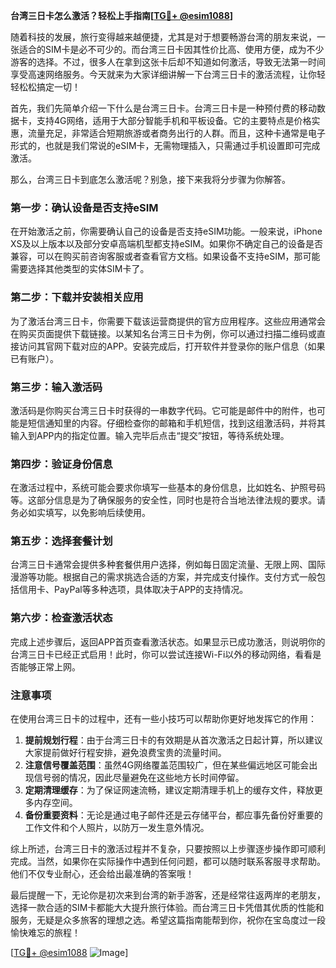 **台湾三日卡怎么激活？轻松上手指南[[TG💪+ @esim1088](https://t.me/s/esim1088)]**

随着科技的发展，旅行变得越来越便捷，尤其是对于想要畅游台湾的朋友来说，一张适合的SIM卡是必不可少的。而台湾三日卡因其性价比高、使用方便，成为不少游客的选择。不过，很多人在拿到这张卡后却不知道如何激活，导致无法第一时间享受高速网络服务。今天就来为大家详细讲解一下台湾三日卡的激活流程，让你轻轻松松搞定一切！

首先，我们先简单介绍一下什么是台湾三日卡。台湾三日卡是一种预付费的移动数据卡，支持4G网络，适用于大部分智能手机和平板设备。它的主要特点是价格实惠，流量充足，非常适合短期旅游或者商务出行的人群。而且，这种卡通常是电子形式的，也就是我们常说的eSIM卡，无需物理插入，只需通过手机设置即可完成激活。

那么，台湾三日卡到底怎么激活呢？别急，接下来我将分步骤为你解答。

### **第一步：确认设备是否支持eSIM**
在开始激活之前，你需要确认自己的设备是否支持eSIM功能。一般来说，iPhone XS及以上版本以及部分安卓高端机型都支持eSIM。如果你不确定自己的设备是否兼容，可以在购买前咨询客服或者查看官方文档。如果设备不支持eSIM，那可能需要选择其他类型的实体SIM卡了。

### **第二步：下载并安装相关应用**
为了激活台湾三日卡，你需要下载该运营商提供的官方应用程序。这些应用通常会在购买页面提供下载链接。以某知名台湾三日卡为例，你可以通过扫描二维码或直接访问其官网下载对应的APP。安装完成后，打开软件并登录你的账户信息（如果已有账户）。

### **第三步：输入激活码**
激活码是你购买台湾三日卡时获得的一串数字代码。它可能是邮件中的附件，也可能是短信通知里的内容。仔细检查你的邮箱和手机短信，找到这组激活码，并将其输入到APP内的指定位置。输入完毕后点击“提交”按钮，等待系统处理。

### **第四步：验证身份信息**
在激活过程中，系统可能会要求你填写一些基本的身份信息，比如姓名、护照号码等。这部分信息是为了确保服务的安全性，同时也是符合当地法律法规的要求。请务必如实填写，以免影响后续使用。

### **第五步：选择套餐计划**
台湾三日卡通常会提供多种套餐供用户选择，例如每日固定流量、无限上网、国际漫游等功能。根据自己的需求挑选合适的方案，并完成支付操作。支付方式一般包括信用卡、PayPal等多种选项，具体取决于APP的支持情况。

### **第六步：检查激活状态**
完成上述步骤后，返回APP首页查看激活状态。如果显示已成功激活，则说明你的台湾三日卡已经正式启用！此时，你可以尝试连接Wi-Fi以外的移动网络，看看是否能够正常上网。

### **注意事项**
在使用台湾三日卡的过程中，还有一些小技巧可以帮助你更好地发挥它的作用：

1. **提前规划行程**：由于台湾三日卡的有效期是从首次激活之日起计算，所以建议大家提前做好行程安排，避免浪费宝贵的流量时间。
2. **注意信号覆盖范围**：虽然4G网络覆盖范围较广，但在某些偏远地区可能会出现信号弱的情况，因此尽量避免在这些地方长时间停留。
3. **定期清理缓存**：为了保证网速流畅，建议定期清理手机上的缓存文件，释放更多内存空间。
4. **备份重要资料**：无论是通过电子邮件还是云存储平台，都应事先备份好重要的工作文件和个人照片，以防万一发生意外情况。

综上所述，台湾三日卡的激活过程并不复杂，只要按照以上步骤逐步操作即可顺利完成。当然，如果你在实际操作中遇到任何问题，都可以随时联系客服寻求帮助。他们不仅专业耐心，还会给出最准确的答案哦！

最后提醒一下，无论你是初次来到台湾的新手游客，还是经常往返两岸的老朋友，选择一款合适的SIM卡都能大大提升旅行体验。而台湾三日卡凭借其优质的性能和服务，无疑是众多旅客的理想之选。希望这篇指南能帮到你，祝你在宝岛度过一段愉快难忘的旅程！

[[TG💪+ @esim1088](https://t.me/s/esim1088) ![Image](https://i.postimg.cc/4NQfJmqS/Snipaste-2025-05-13-00-14-12.png)]